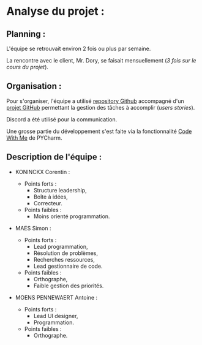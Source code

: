 # Analyse du projet :

## Planning :
L'équipe se retrouvait environ 2 fois ou plus par semaine. 

La rencontre avec le client, Mr. Dory, se faisait mensuellement (*3 fois
sur le cours du projet*).

## Organisation :
Pour s'organiser, l'équipe a utilisé 
[repository Github](https://github.com/MachiganMC/Projet-Dory) accompagné
d'un 
[projet GitHub](https://github.com/users/MachiganMC/projects/3) permettant
la gestion des tâches à accomplir (*users stories*).

Discord a été utilisé pour la communication.

Une grosse partie du développement s'est faite via la fonctionnalité
[Code With Me](https://www.jetbrains.com/help/pycharm/code-with-me.html) de
PYCharm.

## Description de l'équipe :

- KONINCKX Corentin : 
  - Points forts : 
    - Structure leadership,
    - Boîte à idées,
    - Correcteur.
  - Points faibles :
    - Moins orienté programmation.
    

- MAES Simon :
  - Points forts :
    - Lead programmation,
    - Résolution de problèmes,
    - Recherches ressources,
    - Lead gestionnaire de code.
  - Points faibles :
    - Orthographe,
    - Faible gestion des priorités.
    

- MOENS PENNEWAERT Antoine :
  - Points forts :
    - Lead UI designer,
    - Programmation.
  - Points faibles :
    - Orthographe.
    
